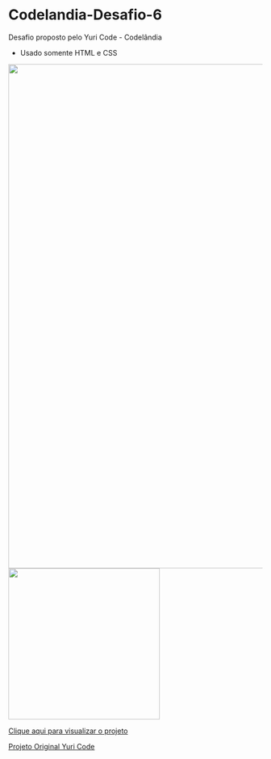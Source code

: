 # Codelandia-Desafio-6

Desafio proposto pelo Yuri Code - Codelândia

- Usado somente HTML e CSS

<img src="Studio Ghibli.png" width="1000px"> 

<img src="Studio Ghibli (Mobile).png" width="300px"> 


<a href="https://juliocesarj.github.io/Codelandia-Desafio-6/">Clique aqui para visualizar o projeto</a>

<a href="https://www.figma.com/file/Yb9IBH56g7T1hdIyZ3BMNO/Desafios---Codel%C3%A2ndia?node-id=4261%3A2">Projeto Original Yuri Code</a>
